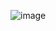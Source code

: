 ![image](https://github.com/PiyushVarman/Class-12-Project-Files/assets/118827399/af38eadb-b806-415d-adb3-ff3a766dc273)
